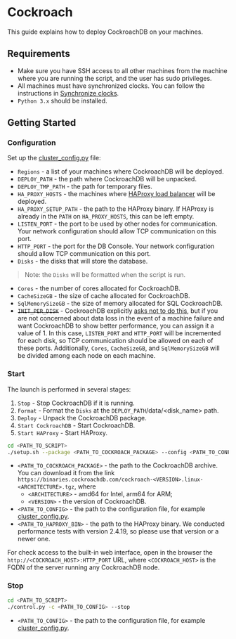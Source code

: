 # Cockroach

This guide explains how to deploy CockroachDB on your machines.

## Requirements
+ Make sure you have SSH access to all other machines from the machine where you are running the script, and the user has sudo privileges.
+ All machines must have synchronized clocks. You can follow the instructions in [Synchronize clocks](https://www.cockroachlabs.com/docs/v23.1/deploy-cockroachdb-on-premises-insecure#step-1-synchronize-clocks).
+ `Python 3.x` should be installed.

## Getting Started

### Configuration
Set up the [cluster_config.py](cluster_config.py) file:
+ `Regions` - a list of your machines where CockroachDB will be deployed.
+ `DEPLOY_PATH` - the path where CockroachDB will be unpacked.
+ `DEPLOY_TMP_PATH` - the path for temporary files.
+ `HA_PROXY_HOSTS` - the machines where [HAProxy load balancer](https://www.haproxy.com/) will be deployed.
+ `HA_PROXY_SETUP_PATH` - the path to the HAProxy binary. If HAProxy is already in the `PATH` on `HA_PROXY_HOSTS`, this can be left empty.
+ `LISTEN_PORT` - the port to be used by other nodes for communication. Your network configuration should allow TCP communication on this port.
+ `HTTP_PORT` - the port for the DB Console. Your network configuration should allow TCP communication on this port.
+ `Disks` - the disks that will store the database.
> Note: the `Disks` will be formatted when the script is run.
+ `Cores` - the number of cores allocated for CockroachDB.
+ `CacheSizeGB` - the size of cache allocated for CockroachDB.
+ `SqlMemorySizeGB` - the size of memory allocated for SQL CockroachDB.
+ ~~`INIT_PER_DISK`~~ - CockroachDB explicitly [asks not to do this](https://www.cockroachlabs.com/docs/v23.1/deploy-cockroachdb-on-premises-insecure#before-you-begin:~:text=Run%20each%20node,a%20Node.), but if you are not concerned about data
loss in the event of a machine failure and want CockroachDB to show better performance, you can assign it
a value of 1. In this case, `LISTEN_PORT` and `HTTP_PORT` will be incremented for each disk, so TCP communication
should be allowed on each of these ports. Additionally, `Cores`, `CacheSizeGB`, and `SqlMemorySizeGB` will be divided
among each node on each machine.

### Start
The launch is performed in several stages:
1. `Stop` - Stop CockroachDB if it is running.
2. `Format` - Format the `Disks` at the `DEPLOY_PATH`/data/<disk_name> path.
3. `Deploy` - Unpack the CockroachDB package.
4. `Start CockroachDB` - Start CockroachDB.
5. `Start HAProxy` - Start HAProxy.

```sh
cd <PATH_TO_SCRIPT>
./setup.sh --package <PATH_TO_COCKROACH_PACKAGE> --config <PATH_TO_CONFIG> --ha-bin <PATH_TO_HAPROXY_BIN>
```
+ `<PATH_TO_COCKROACH_PACKAGE>` - the path to the CockroachDB archive. You can download it from the link `https://binaries.cockroachdb.com/cockroach-<VERSION>.linux-<ARCHITECTURE>.tgz`, where
    - `<ARCHITECTURE>` - amd64 for Intel, arm64 for ARM;
    - `<VERSION>` - the version of CockroachDB.
+ `<PATH_TO_CONFIG>` - the path to the configuration file, for example [cluster_config.py](cluster_config.py).
+ `<PATH_TO_HAPROXY_BIN>` - the path to the HAProxy binary. We conducted performance tests with version 2.4.19, so please use that version or a newer one.

For check access to the built-in web interface, open in the browser the `http://<COCKROACH_HOST>:HTTP_PORT` URL, 
where `<COCKROACH_HOST>` is the FQDN of the server running any CockroachDB node.


### Stop
```sh
cd <PATH_TO_SCRIPT>
./control.py -c <PATH_TO_CONFIG> --stop
```
+ `<PATH_TO_CONFIG>` - the path to the configuration file, for example [cluster_config.py](cluster_config.py).
